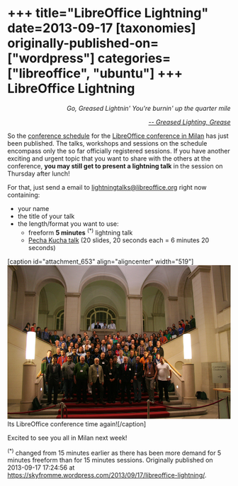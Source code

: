 +++
title="LibreOffice Lightning"
date=2013-09-17
[taxonomies]
originally-published-on=["wordpress"]
categories=["libreoffice", "ubuntu"]
+++
LibreOffice Lightning
=====================

<p style="text-align:right;"><em>Go, Greased Lightnin'</em>
<em>You're burnin' up the quarter mile</em></p>
<p style="text-align:right;"><em><a href="https://www.youtube.com/watch?v=wK63eUyk-iM">-- Greased Lighting, Grease</a></em></p>
<p style="text-align:left;">So the <a href="http://blog.documentfoundation.org/2013/09/16/libreoffice-conference-schedule/">conference schedule</a> for the <a href="http://conference.libreoffice.org/2013/en">LibreOffice conference in Milan</a> has just been published. The talks, workshops and sessions on the schedule encompass only the so far officially registered sessions. If you have another exciting and urgent topic that you want to share with the others at the conference, <strong>you may still get to present a lightning talk</strong> in the session on Thursday after lunch!</p>
<p style="text-align:left;">For that, just send a email to <a href="mailto:lightningtalks@libreoffice.org">lightningtalks@libreoffice.org</a> right now containing:</p>

<ul>
	<li>your name</li>
	<li>the title of your talk</li>
	<li>the length/format you want to use:
<ul>
	<li>freeform <strong>5 minutes</strong> <sup>(*)</sup> lightning talk</li>
	<li><a href="https://en.wikipedia.org/wiki/Pecha_Kucha">Pecha Kucha talk</a> (20 slides, 20 seconds each = 6 minutes 20 seconds)</li>
</ul>
</li>
</ul>
[caption id="attachment_653" align="aligncenter" width="519"]<a href="/static/img/wp/2013/09/berlin2012.jpeg"><img class="size-large wp-image-653" alt="Its LibreOffice conference time again!" src="/static/img/wp/2013/09/berlin2012.jpeg?w=519" width="519" height="346" /></a> Its LibreOffice conference time again![/caption]

Excited to see you all in Milan next week!

<sup>(*)</sup> changed from 15 minutes earlier as there has been more demand for 5 minutes freeform than for 15 minutes sessions.
</sup>
Originally published on 2013-09-17 17:24:56 at https://skyfromme.wordpress.com/2013/09/17/libreoffice-lightning/.
